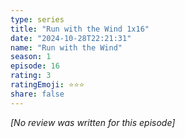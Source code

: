 ```yaml
---
type: series
title: "Run with the Wind 1x16"
date: "2024-10-28T22:21:31"
name: "Run with the Wind"
season: 1
episode: 16
rating: 3
ratingEmoji: ⭐️⭐️⭐️
share: false
---
```


*[No review was written for this episode]*
